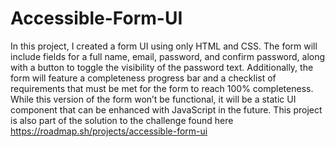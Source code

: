 # Accessible-Form-UI
In this project, I created a form UI using only HTML and CSS. The form will include fields for a full name, email, password, and confirm password, along with a button to toggle the visibility of the password text. Additionally, the form will feature a completeness progress bar and a checklist of requirements that must be met for the form to reach 100% completeness. While this version of the form won’t be functional, it will be a static UI component that can be enhanced with JavaScript in the future. This project is also part of the solution to the challenge found here https://roadmap.sh/projects/accessible-form-ui
